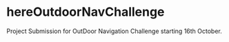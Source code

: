 # hereOutdoorNavChallenge
Project Submission for OutDoor Navigation Challenge starting 16th October.
